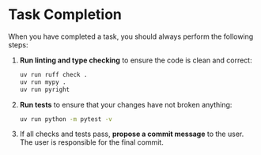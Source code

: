 # Task Completion

When you have completed a task, you should always perform the following steps:

1.  **Run linting and type checking** to ensure the code is clean and correct:
    ```bash
    uv run ruff check .
    uv run mypy .
    uv run pyright
    ```

2.  **Run tests** to ensure that your changes have not broken anything:
    ```bash
    uv run python -m pytest -v
    ```

3.  If all checks and tests pass, **propose a commit message** to the user. The user is responsible for the final commit.
